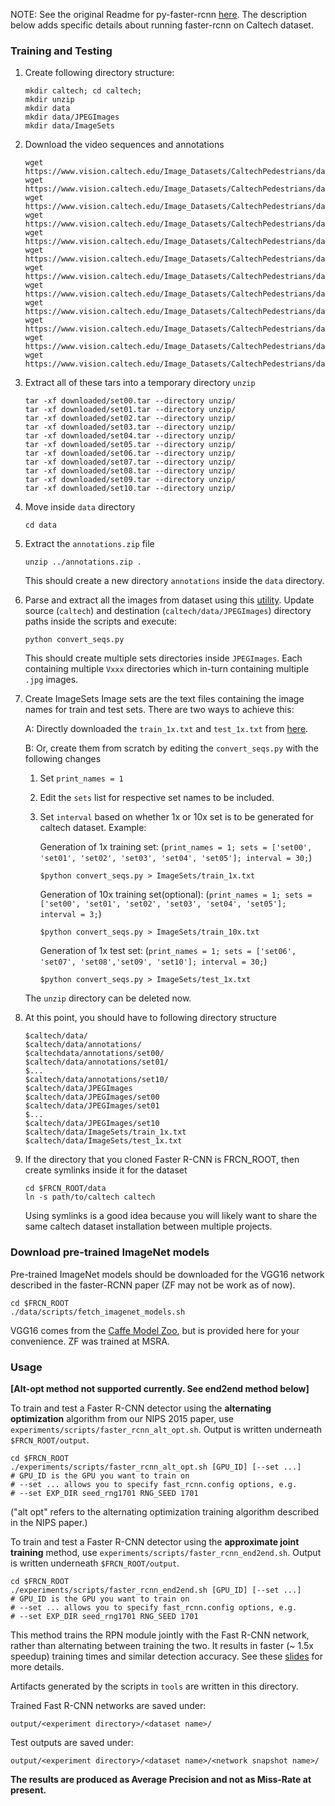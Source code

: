 NOTE: See the original Readme for py-faster-rcnn [here](https://github.com/rbgirshick/py-faster-rcnn). The description below adds specific details about running faster-rcnn on Caltech dataset.

### Training and Testing
1. Create following directory structure:
 	```Shell
 	mkdir caltech; cd caltech;
 	mkdir unzip
 	mkdir data
 	mkdir data/JPEGImages
 	mkdir data/ImageSets
	```
	
2. Download the video sequences and annotations

	```Shell
	wget https://www.vision.caltech.edu/Image_Datasets/CaltechPedestrians/datasets/USA/set00.tar
	wget https://www.vision.caltech.edu/Image_Datasets/CaltechPedestrians/datasets/USA/set01.tar
	wget https://www.vision.caltech.edu/Image_Datasets/CaltechPedestrians/datasets/USA/set02.tar
	wget https://www.vision.caltech.edu/Image_Datasets/CaltechPedestrians/datasets/USA/set03.tar
	wget https://www.vision.caltech.edu/Image_Datasets/CaltechPedestrians/datasets/USA/set04.tar
	wget https://www.vision.caltech.edu/Image_Datasets/CaltechPedestrians/datasets/USA/set05.tar
	wget https://www.vision.caltech.edu/Image_Datasets/CaltechPedestrians/datasets/USA/set06.tar
	wget https://www.vision.caltech.edu/Image_Datasets/CaltechPedestrians/datasets/USA/set07.tar
	wget https://www.vision.caltech.edu/Image_Datasets/CaltechPedestrians/datasets/USA/set08.tar
	wget https://www.vision.caltech.edu/Image_Datasets/CaltechPedestrians/datasets/USA/set09.tar
	wget https://www.vision.caltech.edu/Image_Datasets/CaltechPedestrians/datasets/USA/set10.tar
	wget https://www.vision.caltech.edu/Image_Datasets/CaltechPedestrians/datasets/USA/annotations.zip
	```
	
3. Extract all of these tars into a temporary directory `unzip`
	```Shell
	tar -xf downloaded/set00.tar --directory unzip/
	tar -xf downloaded/set01.tar --directory unzip/
	tar -xf downloaded/set02.tar --directory unzip/
	tar -xf downloaded/set03.tar --directory unzip/
	tar -xf downloaded/set04.tar --directory unzip/
	tar -xf downloaded/set05.tar --directory unzip/
	tar -xf downloaded/set06.tar --directory unzip/
	tar -xf downloaded/set07.tar --directory unzip/
	tar -xf downloaded/set08.tar --directory unzip/
	tar -xf downloaded/set09.tar --directory unzip/
	tar -xf downloaded/set10.tar --directory unzip/
	```
	
4. Move inside `data` directory
	```Shell
	cd data
	```	    
	
5. Extract the `annotations.zip` file
	```Shell
	unzip ../annotations.zip .
	```	
	This should create a new directory `annotations` inside the `data` directory.
	
6. Parse and extract all the images from dataset using this [utility](https://github.com/govindnh4cl/caltech-pedestrian-dataset-converter).
Update source (`caltech`) and destination (`caltech/data/JPEGImages`) directory paths inside the scripts and execute:
	```Shell
	python convert_seqs.py
	```	
	This should create multiple sets directories inside `JPEGImages`. Each containing multiple `Vxxx` directories which in-turn containing multiple `.jpg` images.
	
7. Create ImageSets
Image sets are the text files containing the image names for train and test sets. There are two ways to achieve this:

    A: Directly downloaded the `train_1x.txt` and `test_1x.txt` from [here](https://github.com/govindnh4cl/caltech-pedestrian-dataset-converter/tree/master/dump/ImageSets).

    B: Or, create them from scratch by editing the `convert_seqs.py` with the following changes
    1. Set `print_names = 1`
    2. Edit the `sets` list for respective set names to be included.
    3. Set `interval` based on whether 1x or 10x set is to be generated for caltech dataset.
    Example:
    
    	Generation of 1x training set:
    	(`print_names = 1; sets = ['set00', 'set01', 'set02', 'set03', 'set04', 'set05']; interval = 30;`)
    	```Shell
      	$python convert_seqs.py > ImageSets/train_1x.txt
    	```
    
        Generation of 10x training set(optional):
    	(`print_names = 1; sets = ['set00', 'set01', 'set02', 'set03', 'set04', 'set05']; interval = 3;`)
    	```Shell
      	$python convert_seqs.py > ImageSets/train_10x.txt
    	```	
    	
        Generation of 1x test set:
    	(`print_names = 1; sets = ['set06', 'set07', 'set08','set09', 'set10']; interval = 30;`)
    	```Shell
      	$python convert_seqs.py > ImageSets/test_1x.txt	
    	```
        
    The `unzip` directory can be deleted now.
	
8. At this point, you should have to following directory structure
	```Shell
  	$caltech/data/
  	$caltech/data/annotations/
	$caltechdata/annotations/set00/
	$caltech/data/annotations/set01/
	$...
	$caltech/data/annotations/set10/
  	$caltech/data/JPEGImages
	$caltech/data/JPEGImages/set00
	$caltech/data/JPEGImages/set01
	$...
	$caltech/data/JPEGImages/set10
  	$caltech/data/ImageSets/train_1x.txt
	$caltech/data/ImageSets/test_1x.txt
    ```
	
9. If the directory that you cloned Faster R-CNN is FRCN_ROOT, then create symlinks inside it for the dataset
	```Shell
    cd $FRCN_ROOT/data
    ln -s path/to/caltech caltech
    ```
    Using symlinks is a good idea because you will likely want to share the same caltech dataset installation between multiple projects.

### Download pre-trained ImageNet models

Pre-trained ImageNet models should be downloaded for the VGG16 network described in the faster-RCNN paper (ZF may not be work as of now).

```Shell
cd $FRCN_ROOT
./data/scripts/fetch_imagenet_models.sh
```
VGG16 comes from the [Caffe Model Zoo](https://github.com/BVLC/caffe/wiki/Model-Zoo), but is provided here for your convenience.
ZF was trained at MSRA.

### Usage

**[Alt-opt method not supported currently. See end2end method below]**

To train and test a Faster R-CNN detector using the **alternating optimization** algorithm from our NIPS 2015 paper, use `experiments/scripts/faster_rcnn_alt_opt.sh`.
Output is written underneath `$FRCN_ROOT/output`.

```Shell
cd $FRCN_ROOT
./experiments/scripts/faster_rcnn_alt_opt.sh [GPU_ID] [--set ...]
# GPU_ID is the GPU you want to train on
# --set ... allows you to specify fast_rcnn.config options, e.g.
# --set EXP_DIR seed_rng1701 RNG_SEED 1701
```

("alt opt" refers to the alternating optimization training algorithm described in the NIPS paper.)

To train and test a Faster R-CNN detector using the **approximate joint training** method, use `experiments/scripts/faster_rcnn_end2end.sh`.
Output is written underneath `$FRCN_ROOT/output`.

```Shell
cd $FRCN_ROOT
./experiments/scripts/faster_rcnn_end2end.sh [GPU_ID] [--set ...]
# GPU_ID is the GPU you want to train on
# --set ... allows you to specify fast_rcnn.config options, e.g.
# --set EXP_DIR seed_rng1701 RNG_SEED 1701
```

This method trains the RPN module jointly with the Fast R-CNN network, rather than alternating between training the two. It results in faster (~ 1.5x speedup) training times and similar detection accuracy. See these [slides](https://www.dropbox.com/s/xtr4yd4i5e0vw8g/iccv15_tutorial_training_rbg.pdf?dl=0) for more details.

Artifacts generated by the scripts in `tools` are written in this directory.

Trained Fast R-CNN networks are saved under:

```
output/<experiment directory>/<dataset name>/
```

Test outputs are saved under:

```
output/<experiment directory>/<dataset name>/<network snapshot name>/
```

**The results are produced as Average Precision and not as Miss-Rate at present.**